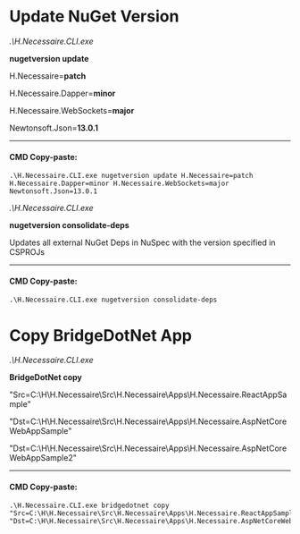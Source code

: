 ﻿# Update NuGet Version

_.\H.Necessaire.CLI.exe_ 

**nugetversion update** 

H.Necessaire=**patch**

H.Necessaire.Dapper=**minor**

H.Necessaire.WebSockets=**major** 

Newtonsoft.Json=**13.0.1**

---

#### CMD Copy-paste:
```
.\H.Necessaire.CLI.exe nugetversion update H.Necessaire=patch H.Necessaire.Dapper=minor H.Necessaire.WebSockets=major Newtonsoft.Json=13.0.1
```

_.\H.Necessaire.CLI.exe_ 

**nugetversion consolidate-deps**

Updates all external NuGet Deps in NuSpec with the version specified in CSPROJs

---

#### CMD Copy-paste:
```
.\H.Necessaire.CLI.exe nugetversion consolidate-deps
```


# Copy BridgeDotNet App

_.\H.Necessaire.CLI.exe_ 

**BridgeDotNet copy** 

"Src=C:\H\H.Necessaire\Src\H.Necessaire\Apps\H.Necessaire.ReactAppSample"

"Dst=C:\H\H.Necessaire\Src\H.Necessaire\Apps\H.Necessaire.AspNetCoreWebAppSample"

"Dst=C:\H\H.Necessaire\Src\H.Necessaire\Apps\H.Necessaire.AspNetCoreWebAppSample2"

---

#### CMD Copy-paste:
```
.\H.Necessaire.CLI.exe bridgedotnet copy "Src=C:\H\H.Necessaire\Src\H.Necessaire\Apps\H.Necessaire.ReactAppSample" "Dst=C:\H\H.Necessaire\Src\H.Necessaire\Apps\H.Necessaire.AspNetCoreWebAppSample"
```